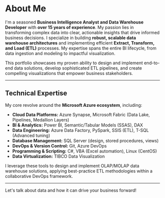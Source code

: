 # About Me

I'm a seasoned **Business Intelligence Analyst and Data Warehouse Developer** with **over 15 years of experience**. My passion lies in transforming complex data into clear, actionable insights that drive informed business decisions.
I specialize in building **robust, scalable data warehouse architectures** and implementing efficient **Extract, Transform, and Load (ETL)** processes. My expertise spans the entire BI lifecycle, from data ingestion and modeling to impactful visualization.

This portfolio showcases my proven ability to design and implement end-to-end data solutions, develop sophisticated ETL pipelines, and create compelling visualizations that empower business stakeholders.

---
## Technical Expertise
My core revolve around the **Microsoft Azure ecosystem**, including:

* **Cloud Data Platforms:** Azure Synapse, Microsoft Fabric (Data Lake, Pipelines, Medallion Layers)
* **BI & Analytics:** Power BI, Semantic/Tabular Models (SSAS), DAX
* **Data Engineering:** Azure Data Factory, PySpark, SSIS (ETL), T-SQL (Advanced tuning)
* **Database Management:** SQL Server (design, stored procedures, views)
* **DevOps & Version Control:** Git, Azure DevOps
* **Programming & Scripting:** C#, VBA (Excel automation), Linux (CentOS)
* **Data Virtualization:** TIBCO Data Visualization

I leverage these tools to design and implement OLAP/MOLAP data warehouse solutions, applying best-practice ETL methodologies within a collaborative DevOps framework.

---
Let's talk about data and how it can drive your business forward!
